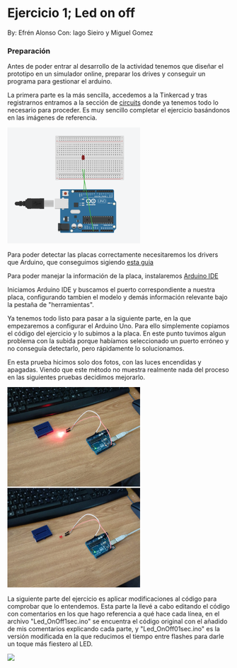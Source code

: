 # Ejercicio 1; Led on off

By: Efrén Alonso
Con: Iago Sieiro y Miguel Gomez

### Preparación

Antes de poder entrar al desarrollo de la actividad tenemos que diseñar el prototipo en un simulador online, preparar los drives y conseguir un programa para gestionar el arduino.

La primera parte es la más sencilla, accedemos a la Tinkercad y tras registrarnos entramos a la sección de [circuits](https://www.tinkercad.com/circuits) donde ya tenemos todo lo necesario para proceder. Es muy sencillo completar el ejercicio basándonos en las imágenes de referencia.

<img  width="300" src=ArduinoUnoEx1Circuit.png>

Para poder detectar las placas correctamente necesitaremos los drivers que Arduino, que conseguimos sigiendo [esta guia](https://www.arduino.cc/en/Guide/DriverInstallation)

Para poder manejar la información de la placa, instalaremos [Arduino IDE](https://www.arduino.cc/en/Main/Software)

Iniciamos Arduino IDE y buscamos el puerto correspondiente a nuestra placa, configurando tambien el modelo y demás información relevante bajo la pestaña de "herramientas".

Ya tenemos todo listo para pasar a la siguiente parte, en la que empezaremos a configurar el Arduino Uno. Para ello simplemente copiamos el código del ejercicio y lo subimos a la placa. En este punto tuvimos algun problema con la subida porque habíamos seleccionado un puerto erróneo y no conseguía detectarlo, pero rápidamente lo solucionamos.

En esta prueba hicimos solo dos fotos, con las luces encendidas y apagadas. Viendo que este método no muestra realmente nada del proceso en las siguientes pruebas decidimos mejorarlo.

<img  width="300" src=ArduinoUnoEx1On.jpeg> <img  width="300" src=ArduinoUnoEx1Off.jpeg>

La siguiente parte del ejercicio es aplicar modificaciones al código para comprobar que lo entendemos. Esta parte la llevé a cabo editando el código con comentarios en los que hago referencia a qué hace cada línea, en el archivo "Led_OnOff1sec.ino" se encuentra el código original con el añadido de mis comentarios explicando cada parte, y "Led_OnOff01sec.ino" es la versión modificada en la que reducimos el tiempo entre flashes para darle un toque más fiestero al LED.

<img  width="300" src=ArduinoUnoEx1Video.mp4>

### 